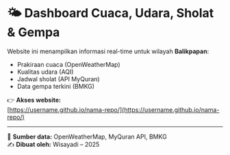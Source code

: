 # 🌤️ Dashboard Cuaca, Udara, Sholat & Gempa  

Website ini menampilkan informasi real-time untuk wilayah **Balikpapan**:  
- Prakiraan cuaca (OpenWeatherMap)  
- Kualitas udara (AQI)  
- Jadwal sholat (API MyQuran)  
- Data gempa terkini (BMKG)  

👉 **Akses website:**  
[https://username.github.io/nama-repo/](https://username.github.io/nama-repo/)  


---

📌 **Sumber data:** OpenWeatherMap, MyQuran API, BMKG  
✍️ **Dibuat oleh:** Wisayadi – 2025
